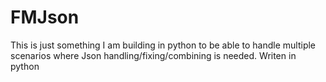 # FMJson
This is just something I am building in python to be able to handle multiple scenarios where Json handling/fixing/combining is needed. Writen in python
